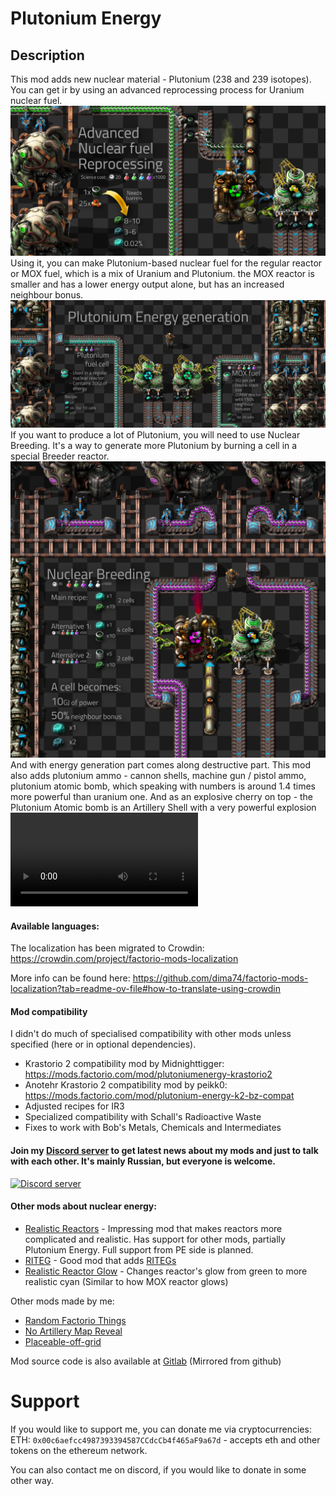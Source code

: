 # Plutonium Energy

## Description

This mod adds new nuclear material - Plutonium (238 and 239 isotopes). You can get ir by using an advanced reprocessing process for Uranium nuclear fuel.
![Advanced Nuclear fuel reprocessing](.img/Advanced%20Nuclear%20fuel%20Reprocessing.png)
Using it, you can make Plutonium-based nuclear fuel for the regular reactor or MOX fuel, which is a mix of Uranium and Plutonium. the MOX reactor is smaller and has a lower energy output alone, but has an increased neighbour bonus.
![Plutonium Energy generation](.img/Plutonium%20Energy%20generation.png)
If you want to produce a lot of Plutonium, you will need to use Nuclear Breeding. It's a way to generate more Plutonium by burning a cell in a special Breeder reactor.
![Nuclear breeding](.img/Nuclear%20Breeding.png)
And with energy generation part comes along destructive part. This mod also adds plutonium ammo - cannon shells, machine gun / pistol ammo, plutonium atomic bomb, which speaking with numbers is around 1.4 times more powerful than uranium one.
And as an explosive cherry on top - the Plutonium Atomic bomb is an Artillery Shell with a very powerful explosion
![Plutonium Artillery shell explosion](.img/Plutonium%20nuke.mp4)


#### Available languages:

The localization has been migrated to Crowdin: https://crowdin.com/project/factorio-mods-localization

More info can be found here: https://github.com/dima74/factorio-mods-localization?tab=readme-ov-file#how-to-translate-using-crowdin

#### Mod compatibility

I didn't do much of specialised compatibility with other mods unless specified (here or in optional dependencies).

* Krastorio 2 compatibility mod by Midnighttigger: https://mods.factorio.com/mod/plutoniumenergy-krastorio2
* Anotehr Krastorio 2 compatibility mod by peikk0: https://mods.factorio.com/mod/plutonium-energy-k2-bz-compat
* Adjusted recipes for IR3
* Specialized compatibility with Schall's Radioactive Waste
* Fixes to work with Bob's Metals, Chemicals and Intermediates

#### Join my [Discord server](https://discord.gg/rqkaeYJhzS) to get latest news about my mods and just to talk with each other. It's mainly Russian, but everyone is welcome.
[![Discord server](https://discordapp.com/api/guilds/370167294439063564/widget.png?style=banner2)](https://discord.gg/KPnETvMDYk)

#### Other mods about nuclear energy:

*   [Realistic Reactors](https://mods.factorio.com/mod/RealisticReactors) - Impressing mod that makes reactors more complicated and realistic. Has support for other mods, partially Plutonium Energy. Full support from PE side is planned.
*   [RITEG](https://mods.factorio.com/mod/RITEG) - Good mod that adds [RITEGs](https://en.wikipedia.org/wiki/Radioisotope_thermoelectric_generator)
*   [Realistic Reactor Glow](https://mods.factorio.com/mod/RealisticReactorGlow) - Changes reactor's glow from green to more realistic cyan (Similar to how MOX reactor glows)

Other mods made by me:

*   [Random Factorio Things](https://mods.factorio.com/mods/John_TheCF/RandomFactorioThings)
*   [No Artillery Map Reveal](https://mods.factorio.com/mods/John_TheCF/NoArtilleryMapReveal)
*   [Placeable-off-grid](https://mods.factorio.com/mod/PlaceableOffGrid)

Mod source code is also available at [Gitlab](https://gitlab.com/JohnTheCoolingFan/PlutoniumEnergy) (Mirrored from github)

# Support

If you would like to support me, you can donate me via cryptocurrencies:
ETH: `0x00c6aefcc4987393394587CCdcCb4f465aF9a67d` - accepts eth and other tokens on the ethereum network.

You can also contact me on discord, if you would like to donate in some other way.
